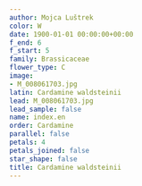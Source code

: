 ```yaml
---
author: Mojca Luštrek
color: W
date: 1900-01-01 00:00:00+00:00
f_end: 6
f_start: 5
family: Brassicaceae
flower_type: C
image:
- M_008061703.jpg
latin: Cardamine waldsteinii
lead: M_008061703.jpg
lead_sample: false
name: index.en
order: Cardamine
parallel: false
petals: 4
petals_joined: false
star_shape: false
title: Cardamine waldsteinii
---
```

